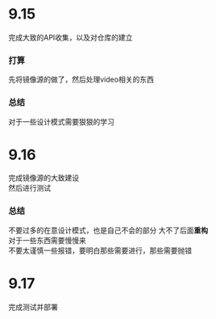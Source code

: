 # 9.15
完成大致的API收集，以及对仓库的建立     

### 打算
先将镜像源的做了，然后处理video相关的东西

### 总结
对于一些设计模式需要狠狠的学习

# 9.16
完成镜像源的大致建设      
然后进行测试

### 总结
不要过多的在意设计模式，也是自己不会的部分 大不了后面**重构**       
对于一些东西需要慢慢来     
不要太谨慎一些报错，要明白那些需要进行，那些需要抛错

# 9.17
完成测试并部署